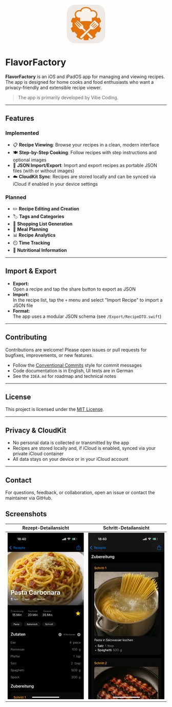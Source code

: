 <div align="center">
  <img src="docs/icons/01_appicon.png" alt="App Icon" width="120" />
</div>

# FlavorFactory

**FlavorFactory** is an iOS and iPadOS app for managing and viewing recipes. The app is designed for home cooks and food enthusiasts who want a privacy-friendly and extensible recipe viewer.

> The app is primarily developed by Vibe Coding.

---

## Features

### Implemented
- 📋 **Recipe Viewing**: Browse your recipes in a clean, modern interface
- 🍽️ **Step-by-Step Cooking**: Follow recipes with step instructions and optional images
- 🔄 **JSON Import/Export**: Import and export recipes as portable JSON files (with or without images)
- ☁️ **CloudKit Sync**: Recipes are stored locally and can be synced via iCloud if enabled in your device settings

### Planned
- ✏️ **Recipe Editing and Creation**
- 🏷️ **Tags and Categories**
- 🛒 **Shopping List Generation**
- 📅 **Meal Planning**
- 📊 **Recipe Analytics**
- ⏲️ **Time Tracking**
- 🥗 **Nutritional Information**

---

## Import & Export
- **Export:**  
  Open a recipe and tap the share button to export as JSON
- **Import:**  
  In the recipe list, tap the `+` menu and select "Import Recipe" to import a JSON file
- **Format:**  
  The app uses a modular JSON schema (see `/Export/RecipeDTO.swift`)

---

## Contributing
Contributions are welcome! Please open issues or pull requests for bugfixes, improvements, or new features.

- Follow the [Conventional Commits](https://www.conventionalcommits.org/en/v1.0.0/) style for commit messages
- Code documentation is in English, UI texts are in German
- See the `IDEA.md` for roadmap and technical notes

---

## License
This project is licensed under the [MIT License](LICENSE).

---

## Privacy & CloudKit
- No personal data is collected or transmitted by the app
- Recipes are stored locally and, if iCloud is enabled, synced via your private iCloud container
- All data stays on your device or in your iCloud account

---

## Contact
For questions, feedback, or collaboration, open an issue or contact the maintainer via GitHub.

## Screenshots

| Rezept-Detailansicht | Schritt-Detailansicht |
|----------------------|----------------------|
| ![Recipe Detail](docs/screenshots/01_recipe_detail.png) | ![Recipe Step Detail](docs/screenshots/02_recipe_detail_step.png) | 